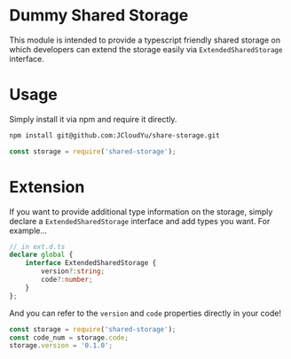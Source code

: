 # Dummy Shared Storage #
This module is intended to provide a typescript friendly shared storage on which developers can extend the storage easily via `ExtendedSharedStorage` interface.

# Usage #
Simply install it via npm and require it directly.
```bash
npm install git@github.com:JCloudYu/share-storage.git
```

```javascript
const storage = require('shared-storage');
```

# Extension #
If you want to provide additional type information on the storage, simply declare a `ExtendedSharedStorage` interface and add types you want. For example...

```typescript
// in ext.d.ts
declare global {
	interface ExtendedSharedStorage {
		version?:string;
		code?:number;
	}
};
```

And you can refer to the `version` and `code` properties directly in your code!
```typescript
const storage = require('shared-storage');
const code_num = storage.code;
storage.version = '0.1.0';
```